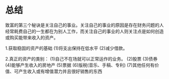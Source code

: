 # 总结
致富的第三个秘诀是关注自己的事业。关注自己的事业的原因是存在财务问题的人经常耗费自己的一生都在为别人工作，而关注自己的事业的人则关注点是如何创造或购买能带来收入的资产。

1.获取稳固的资产的基础
  (1)将支出保持在低水平
  (2)减少借款。
  
2.真正的资产的类别：
  (1)自己不在场就可以正常运作的业务。
  (2)股票
  (3)债券
  (4)能够产生收入的房地产
  (5)票据
  (6)版税(音乐、手稿、专利)
  (7)其他任何有价值、可产生收入或有增值潜力并且很好销售的东西
  